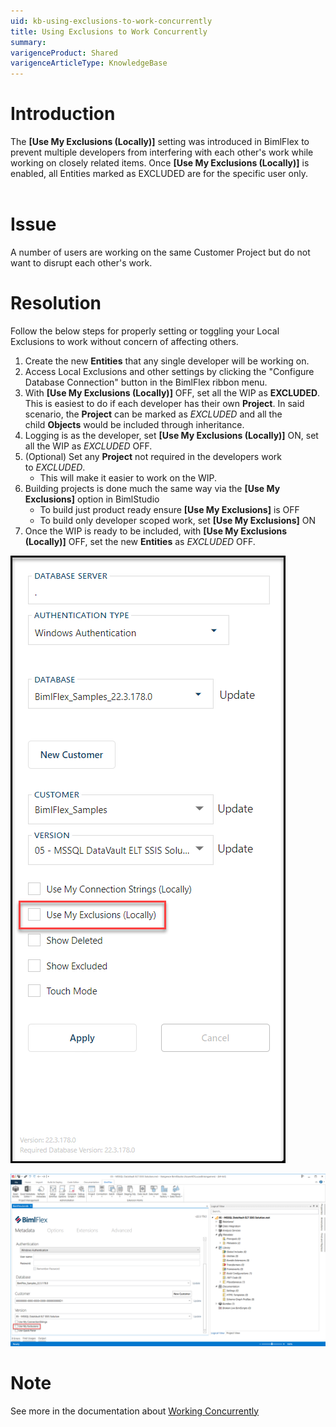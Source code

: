 ```yaml
---
uid: kb-using-exclusions-to-work-concurrently
title: Using Exclusions to Work Concurrently
summary: 
varigenceProduct: Shared
varigenceArticleType: KnowledgeBase
---
```

# Introduction

The **\[Use My Exclusions (Locally)\]** setting was introduced in BimlFlex to prevent multiple developers from interfering with each other's work while working on closely related items. Once **\[Use My Exclusions (Locally)\]** is enabled, all Entities marked as EXCLUDED are for the specific user only.  
 

# Issue

A number of users are working on the same Customer Project but do not want to disrupt each other's work.

# Resolution

Follow the below steps for properly setting or toggling your Local Exclusions to work without concern of affecting others. 

1.  Create the new **Entities** that any single developer will be working on.
2.  Access Local Exclusions and other settings by clicking the "Configure Database Connection" button in the BimlFlex ribbon menu. 
3.  With **\[Use My Exclusions (Locally)\]** OFF, set all the WIP as **EXCLUDED**. This is easiest to do if each developer has their own **Project**. In said scenario, the **Project** can be marked as _EXCLUDED_ and all the child **Objects** would be included through inheritance.
4.  Logging is as the developer, set **\[Use My Exclusions (Locally)\]** ON, set all the WIP as _EXCLUDED_ OFF.
5.  (Optional) Set any **Project** not required in the developers work to _EXCLUDED_.
    *   This will make it easier to work on the WIP.
6.  Building projects is done much the same way via the **\[Use My Exclusions\]** option in BimlStudio
    *   To build just product ready ensure **\[Use My Exclusions\]** is OFF
    *   To build only developer scoped work, set **\[Use My Exclusions\]** ON
7.  Once the WIP is ready to be included, with **\[Use My Exclusions (Locally)\]** OFF, set the new **Entities** as _EXCLUDED_ OFF.

![Resolution Screenshot 1](../static/img/kb-using-exclusions-to-work-concurrently-img1.png "Resolution Screenshot 1")  

![Resolution Screenshot 2](../static/img/kb-using-exclusions-to-work-concurrently-img2.png "Resolution Screenshot 2")  

# Note

See more in the documentation about [Working Concurrently](xref:bimlflex-ssis-concurrent-development)